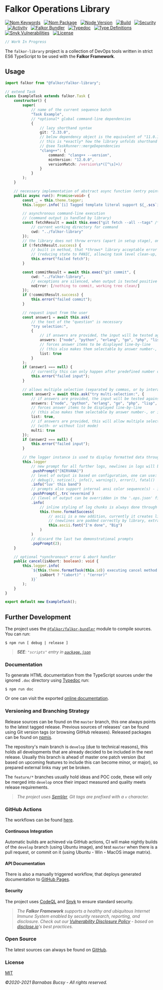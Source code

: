 # **Falkor Operations Library**

[![Npm Keywords](https://img.shields.io/github/package-json/keywords/theonethread/falkor-library "Keywords")](https://www.npmjs.com/package/@falkor/falkor-library "Visit") &nbsp;
[![Npm Package](https://img.shields.io/npm/v/@falkor/falkor-library "Npm")](https://www.npmjs.com/package/@falkor/falkor-library "Visit") &nbsp;
[![Node Version](https://img.shields.io/node/v/@falkor/falkor-library "Node")](https://nodejs.org/ "Visit") &nbsp;
[![Build](https://img.shields.io/github/workflow/status/theonethread/falkor-library/Falkor%20CI%20-%20Develop "Build")](https://github.com/theonethread/falkor-library/actions "Visit") &nbsp;
[![Security](https://img.shields.io/github/workflow/status/theonethread/falkor-library/Falkor%20CI%20-%20Security?label=security "Security")](https://github.com/theonethread/falkor-library/actions "Visit") &nbsp;
[![Activity](https://img.shields.io/github/last-commit/theonethread/falkor-library "Activity")](https://github.com/theonethread/falkor-library "Visit") &nbsp;
[![Falkor Bundler](https://img.shields.io/npm/dependency-version/@falkor/falkor-library/dev/@falkor/falkor-bundler "Falkor Bundler")](https://www.npmjs.com/package/@falkor/falkor-bundler "Visit") &nbsp;
[![Typedoc](https://img.shields.io/npm/dependency-version/@falkor/falkor-library/dev/typedoc "Typedoc")](https://www.npmjs.com/package/typedoc "Visit") &nbsp;
[![Type Definitions](https://img.shields.io/npm/types/@falkor/falkor-library "Typings")](https://www.typescriptlang.org/ "Visit") &nbsp;
[![Snyk Vulnerabilities](https://img.shields.io/snyk/vulnerabilities/github/theonethread/falkor-library "Snyk")](https://snyk.io/test/github/theonethread/falkor-library "Visit") &nbsp;
[![License](https://img.shields.io/npm/l/@falkor/falkor-library "MIT")](https://github.com/theonethread/falkor-library/blob/master/license.txt "Visit")

```javascript
// Work In Progress
```

The `falkor-library` project is a collection of DevOps tools written in strict ES6 TypeScript to be used with the **Falkor Framework**.

## **Usage**

```typescript
import falkor from "@falkor/falkor-library";

// extend Task
class ExampleTask extends falkor.Task {
    constructor() {
        super(
            // name of the current sequence batch
            "Task Example",
            // *optional* global command-line dependencies
            {
                // lazy shorthand syntax
                git: "2.33.0",
                // below dependency object is the equivalent of "11.0.1" (lazy shorthand syntax string, like above)
                // this is *exactly* how the library unfolds shorthand dependencies
                // @see TaskRunner::mergeDependencies
                "clang++": {
                    command: "clang++ --version",
                    minVersion: "12.0.0",
                    versionMatch: /version\s*([^\s]+)/
                }
            }
        );
    }

    // necessary implementation of abstract async function (entry point)
    public async run(): Promise<void> {
        const _ = this.theme.tagger;
        this.logger.info(`[i] Tagged template literal support ${_.scs`is here`} ${_.pth`finally`}!`);

        // asynchronous command-line execution
        // (command output is handled by library)
        const fetchResult = await this.exec("git fetch --all --tags" /*+ " --recurse-submodules" /**/, {
            // current working directory for command
            cwd: "../falkor-library"
        });
        // the library does not throw errors (apart in setup stage), once running it only reports failure(s)
        if (!fetchResult.success) {
            // built in method, that *throws* library acceptable error
            // (reducing state to PANIC, allowing task level clean-up, then exiting with non-zero exit code)
            this.error("failed fetch");
        }

        const commitResult = await this.exec("git commit", {
            cwd: "../falkor-library",
            // exceptions are silenced, when output is tested positive for any of these *optional* regular expressions
            noError: [/nothing to commit, working tree clean/]
        });
        if (!commitResult.success) {
            this.error("failed commit");
        }

        // request input from the user
        const answer1 = await this.ask(
            // the text of the "question" is necessary
            "try selection:",
            {
                // if answers are provided, the input will be tested against them
                answers: ["node", "python", "erlang", "go", "php", "lisp", "fortran"],
                // forces answer items to be displayed line-by-line
                // (this also makes them selectable by answer number-, or interactively)
                list: true
            }
        );
        if (answer1 === null) {
            // currently this can only happen after predefined number of wrong answers, or after timeout
            this.error("failed input");
        }

        // allows multiple selection (separated by commas, or by interactive input)
        const answer2 = await this.ask("try multi-selection:", {
            // if answers are provided, the input will be tested against them
            answers: ["node", "python", "erlang", "go", "php", "lisp", "fortran"],
            // forces answer items to be displayed line-by-line
            // (this also makes them selectable by answer number-, or interactively)
            list: true,
            // if answers are provided, this will allow multiple selection
            // (with- or without list mode)
            multi: true
        });
        if (answer2 === null) {
            this.error("failed input");
        }

        // the logger instance is used to display formatted data throughout the batch
        this.logger
            // new prompt for all further logs, newlines in logs will be indented with same length whitespace
            .pushPrompt("[NIRVANA]")
            // level of output is based on configuration, one can use:
            // debug(), notice(), info(), warning(), error(), fatal()
            .info("luv' this band")
            // prompts also support internal ansi color sequence(s) - if underlying terminal does too
            .pushPrompt(_.trc`nevermind`)
            // (level of output can be overridden in the '.ops.json' file in project root)
            .info(
                // inline styling of log chunks is always done through the theme
                this.theme.formatSuccess(
                    // ascii is a new addition, currently it creates lists, and ascii figlet fonts
                    // (newlines are padded correctly by library, extra one added to the end for readability)
                    this.ascii.font("I'm done", "Big")
                )
            )
            // discard the last two demonstrational prompts
            .popPrompt(2);
    }

    // optional *synchronous* error & abort handler
    public cancel(isAbort: boolean): void {
        this.logger.info(
            `${this.theme.formatTask(this.id)} executing cancel method ${this.theme.formatTrace(
                isAbort ? "(abort)" : "(error)"
            )}`
        );
    }
}

export default new ExampleTask();
```

## **Further Development**

The project uses the [`@falkor/falkor-bundler`](https://www.npmjs.com/package/@falkor/falkor-bundler "Visit") module to compile sources. You can run:

```
$ npm run [ debug | release ]
```

> _**SEE**: `"scripts"` entry in [`package.json`](https://github.com/theonethread/falkor-library/blob/master/package.json "Open")_

### **Documentation**

To generate HTML documentation from the TypeScript sources under the ignored `.doc` directory using [Typedoc](https://typedoc.org "Visit") run:

```
$ npm run doc
```

Or one can visit the exported [online documentation](https://theonethread.github.io/falkor-library-doc "Visit").

### **Versioning and Branching Strategy**

Release sources can be found on the `master` branch, this one always points to the latest tagged release. Previous sources of releases' can be found using Git version tags (or browsing GitHub releases). Released packages can be found on [npmjs](https://www.npmjs.com/package/@falkor/falkor-auth-server "Visit").

The repository's main branch is `develop` (due to technical reasons), this holds all developments that are already decided to be included in the next release. Usually this branch is ahead of master one patch version (but based on upcoming features to include this can become minor, or major), so prepared external links may yet be broken.

The `feature/*` branches usually hold ideas and POC code, these will only be merged into `develop` once their impact measured and quality meets release requirements.

> _The project uses [SemVer](https://semver.org "Visit"), Git tags are prefixed with a `v` character._

### **GitHub Actions**

The workflows can be found [here](https://github.com/theonethread/falkor-library/blob/develop/.github/workflows "Open").

#### **Continuous Integration**

Automatic builds are achieved via GitHub actions, CI will make nightly builds of the `develop` branch (using Ubuntu image), and test `master` when there is a pull request, or commit on it (using Ubuntu - Win - MacOS image matrix).

#### **API Documentation**

There is also a manually triggered workflow, that deploys generated documentation to [GitHub Pages](https://theonethread.github.io/falkor-library-doc "Visit").

#### **Security**

The project uses [CodeQL](https://codeql.github.com "Visit") and [Snyk](https://snyk.io "Visit") to ensure standard security.

> _The **Falkor Framework** supports a healthy and ubiquitous Internet Immune System enabled by security research, reporting, and disclosure. Check out our [Vulnerability Disclosure Policy](https://github.com/theonethread/falkor-bundler/security/policy "Open") - based on [disclose.io](https://disclose.io "Visit")'s best practices._

### **Open Source**

The latest sources can always be found on [GitHub](https://github.com/theonethread/falkor-library "Visit").

### **License**

[MIT](https://github.com/theonethread/falkor-library/blob/master/license.txt "Open")

_©2020-2021 Barnabas Bucsy - All rights reserved._
